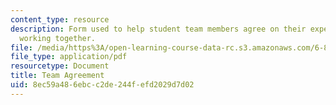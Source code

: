 ```yaml
---
content_type: resource
description: Form used to help student team members agree on their expectations for
  working together.
file: /media/https%3A/open-learning-course-data-rc.s3.amazonaws.com/6-811-principles-and-practice-of-assistive-technology-fall-2014/8ec59a486ebcc2de244fefd2029d7d02_MIT6_811F14_TeamAgreement.pdf
file_type: application/pdf
resourcetype: Document
title: Team Agreement
uid: 8ec59a48-6ebc-c2de-244f-efd2029d7d02
---
```

